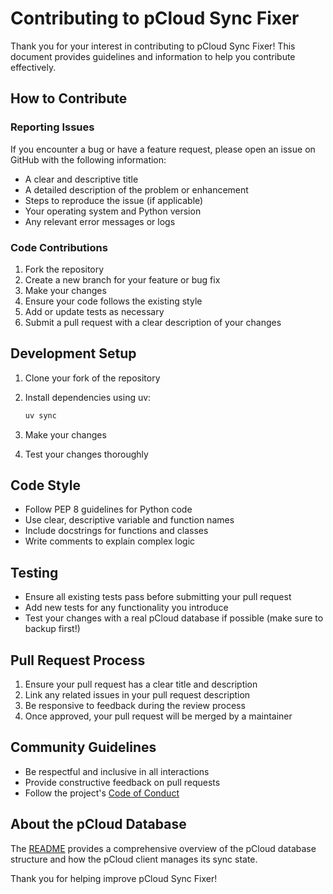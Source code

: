 # Contributing to pCloud Sync Fixer

Thank you for your interest in contributing to pCloud Sync Fixer! This
document provides guidelines and information to help you contribute
effectively.

## How to Contribute

### Reporting Issues

If you encounter a bug or have a feature request, please open an issue on
GitHub with the following information:

- A clear and descriptive title
- A detailed description of the problem or enhancement
- Steps to reproduce the issue (if applicable)
- Your operating system and Python version
- Any relevant error messages or logs

### Code Contributions

1. Fork the repository
2. Create a new branch for your feature or bug fix
3. Make your changes
4. Ensure your code follows the existing style
5. Add or update tests as necessary
6. Submit a pull request with a clear description of your changes

## Development Setup

1. Clone your fork of the repository
2. Install dependencies using uv:

   ```bash
   uv sync
   ```

3. Make your changes
4. Test your changes thoroughly

## Code Style

- Follow PEP 8 guidelines for Python code
- Use clear, descriptive variable and function names
- Include docstrings for functions and classes
- Write comments to explain complex logic

## Testing

- Ensure all existing tests pass before submitting your pull request
- Add new tests for any functionality you introduce
- Test your changes with a real pCloud database if possible (make sure to
  backup first!)

## Pull Request Process

1. Ensure your pull request has a clear title and description
2. Link any related issues in your pull request description
3. Be responsive to feedback during the review process
4. Once approved, your pull request will be merged by a maintainer

## Community Guidelines

- Be respectful and inclusive in all interactions
- Provide constructive feedback on pull requests
- Follow the project's [Code of Conduct](CODE_OF_CONDUCT.md)

## About the pCloud Database

The [README](README.md) provides a comprehensive overview of the pCloud
database structure and how the pCloud client manages its sync state.

Thank you for helping improve pCloud Sync Fixer!
